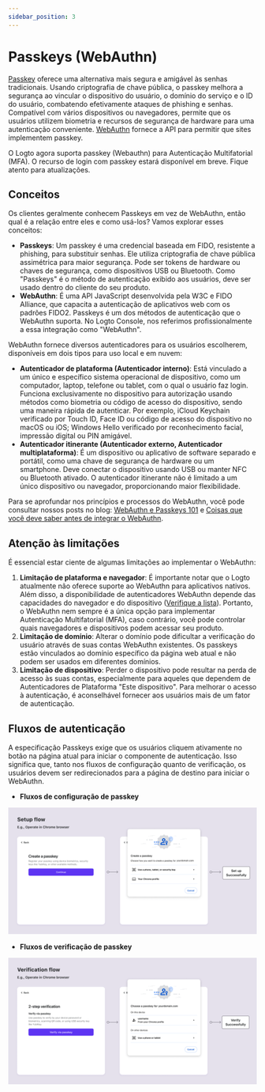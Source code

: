 ```yaml
---
sidebar_position: 3
---
```


# Passkeys (WebAuthn)

[Passkey](https://auth.wiki/passkey) oferece uma alternativa mais segura e amigável às senhas tradicionais. Usando criptografia de chave pública, o passkey melhora a segurança ao vincular o dispositivo do usuário, o domínio do serviço e o ID do usuário, combatendo efetivamente ataques de phishing e senhas. Compatível com vários dispositivos ou navegadores, permite que os usuários utilizem biometria e recursos de segurança de hardware para uma autenticação conveniente. [WebAuthn](https://auth.wiki/webauthn) fornece a API para permitir que sites implementem passkey.

O Logto agora suporta passkey (Webauthn) para Autenticação Multifatorial (MFA). O recurso de login com passkey estará disponível em breve. Fique atento para atualizações.

## Conceitos

Os clientes geralmente conhecem Passkeys em vez de WebAuthn, então qual é a relação entre eles e como usá-los? Vamos explorar esses conceitos:

- **Passkeys**: Um passkey é uma credencial baseada em FIDO, resistente a phishing, para substituir senhas. Ele utiliza criptografia de chave pública assimétrica para maior segurança. Pode ser tokens de hardware ou chaves de segurança, como dispositivos USB ou Bluetooth. Como "Passkeys" é o método de autenticação exibido aos usuários, deve ser usado dentro do cliente do seu produto.
- **WebAuthn**: É uma API JavaScript desenvolvida pela W3C e FIDO Alliance, que capacita a autenticação de aplicativos web com os padrões FIDO2. Passkeys é um dos métodos de autenticação que o WebAuthn suporta. No Logto Console, nos referimos profissionalmente a essa integração como "WebAuthn".

WebAuthn fornece diversos autenticadores para os usuários escolherem, disponíveis em dois tipos para uso local e em nuvem:

- **Autenticador de plataforma (Autenticador interno)**: Está vinculado a um único e específico sistema operacional de dispositivo, como um computador, laptop, telefone ou tablet, com o qual o usuário faz login. Funciona exclusivamente no dispositivo para autorização usando métodos como biometria ou código de acesso do dispositivo, sendo uma maneira rápida de autenticar. Por exemplo, iCloud Keychain verificado por Touch ID, Face ID ou código de acesso do dispositivo no macOS ou iOS; Windows Hello verificado por reconhecimento facial, impressão digital ou PIN amigável.
- **Autenticador itinerante (Autenticador externo, Autenticador multiplataforma)**: É um dispositivo ou aplicativo de software separado e portátil, como uma chave de segurança de hardware ou um smartphone. Deve conectar o dispositivo usando USB ou manter NFC ou Bluetooth ativado. O autenticador itinerante não é limitado a um único dispositivo ou navegador, proporcionando maior flexibilidade.

Para se aprofundar nos princípios e processos do WebAuthn, você pode consultar nossos posts no blog: [WebAuthn e Passkeys 101](https://blog.logto.io/web-authn-and-passkey-101/) e [Coisas que você deve saber antes de integrar o WebAuthn](https://blog.logto.io/webauthn-base-knowledge/).

## Atenção às limitações

É essencial estar ciente de algumas limitações ao implementar o WebAuthn:

1. **Limitação de plataforma e navegador**: É importante notar que o Logto atualmente não oferece suporte ao WebAuthn para aplicativos nativos. Além disso, a disponibilidade de autenticadores WebAuthn depende das capacidades do navegador e do dispositivo ([Verifique a lista](https://caniuse.com/?search=webauthn)). Portanto, o WebAuthn nem sempre é a única opção para implementar Autenticação Multifatorial (MFA), caso contrário, você pode controlar quais navegadores e dispositivos podem acessar seu produto.
2. **Limitação de domínio**: Alterar o domínio pode dificultar a verificação do usuário através de suas contas WebAuthn existentes. Os passkeys estão vinculados ao domínio específico da página web atual e não podem ser usados em diferentes domínios.
3. **Limitação de dispositivo**: Perder o dispositivo pode resultar na perda de acesso às suas contas, especialmente para aqueles que dependem de Autenticadores de Plataforma "Este dispositivo". Para melhorar o acesso à autenticação, é aconselhável fornecer aos usuários mais de um fator de autenticação.

## Fluxos de autenticação

A especificação Passkeys exige que os usuários cliquem ativamente no botão na página atual para iniciar o componente de autenticação. Isso significa que, tanto nos fluxos de configuração quanto de verificação, os usuários devem ser redirecionados para a página de destino para iniciar o WebAuthn.

- **Fluxos de configuração de passkey**

![Fluxo de configuração do WebAuthn](./assets/webauthn-setup-flow.png)

- **Fluxos de verificação de passkey**

![Fluxo de verificação do WebAuthn](./assets/webauthn-verification-flow.png)
